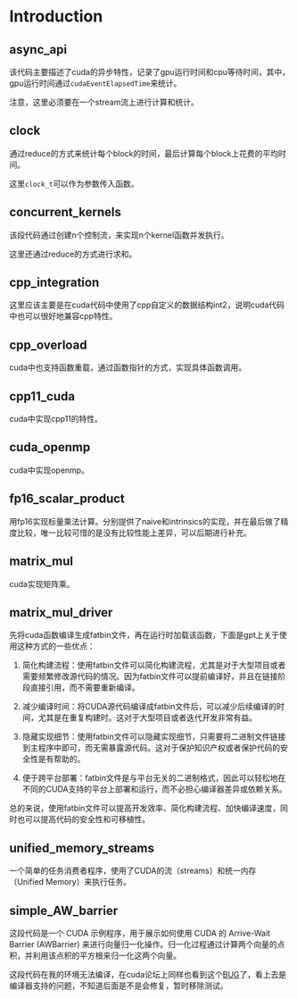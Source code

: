 # Introduction

## async_api

该代码主要描述了cuda的异步特性，记录了gpu运行时间和cpu等待时间，其中，gpu运行时间通过`cudaEventElapsedTime`来统计。

注意，这里必须要在一个stream流上进行计算和统计。

## clock

通过reduce的方式来统计每个block的时间，最后计算每个block上花费的平均时间。

这里`clock_t`可以作为参数传入函数。

## concurrent_kernels

该段代码通过创建n个控制流，来实现n个kernel函数并发执行。

这里还通过reduce的方式进行求和。

## cpp_integration

这里应该主要是在cuda代码中使用了cpp自定义的数据结构int2，说明cuda代码中也可以很好地兼容cpp特性。

## cpp_overload

cuda中也支持函数重载，通过函数指针的方式，实现具体函数调用。

## cpp11_cuda

cuda中实现cpp11的特性。

## cuda_openmp

cuda中实现openmp。

## fp16_scalar_product

用fp16实现标量乘法计算。分别提供了naive和intrinsics的实现，并在最后做了精度比较，唯一比较可惜的是没有比较性能上差异，可以后期进行补充。

## matrix_mul

cuda实现矩阵乘。

## matrix_mul_driver

先将cuda函数编译生成fatbin文件，再在运行时加载该函数，下面是gpt上关于使用这种方式的一些优点：

1. 简化构建流程：使用fatbin文件可以简化构建流程，尤其是对于大型项目或者需要频繁修改源代码的情况。因为fatbin文件可以提前编译好，并且在链接阶段直接引用，而不需要重新编译。

2. 减少编译时间：将CUDA源代码编译成fatbin文件后，可以减少后续编译的时间，尤其是在重复构建时。这对于大型项目或者迭代开发非常有益。

3. 隐藏实现细节：使用fatbin文件可以隐藏实现细节，只需要将二进制文件链接到主程序中即可，而无需暴露源代码。这对于保护知识产权或者保护代码的安全性是有帮助的。

4. 便于跨平台部署：fatbin文件是与平台无关的二进制格式，因此可以轻松地在不同的CUDA支持的平台上部署和运行，而不必担心编译器差异或依赖关系。

总的来说，使用fatbin文件可以提高开发效率、简化构建流程、加快编译速度，同时也可以提高代码的安全性和可移植性。

## unified_memory_streams

一个简单的任务消费者程序，使用了CUDA的流（streams）和统一内存（Unified Memory）来执行任务。

## simple_AW_barrier

这段代码是一个 CUDA 示例程序，用于展示如何使用 CUDA 的 Arrive-Wait Barrier (AWBarrier) 来进行向量归一化操作。归一化过程通过计算两个向量的点积，并利用该点积的平方根来归一化这两个向量。

这段代码在我的环境无法编译，在cuda论坛上同样也看到这个[BUG](https://forums.developer.nvidia.com/t/cuda-12-1-error-when-building-cuda-samples/246465)了，看上去是编译器支持的问题，不知道后面是不是会修复，暂时移除测试。
